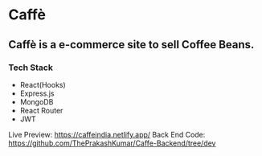 # Caffè

## Caffè is a e-commerce site to sell Coffee Beans.

### Tech Stack

-   React(Hooks)
-   Express.js
-   MongoDB
-   React Router
-   JWT

Live Preview: https://caffeindia.netlify.app/
Back End Code: https://github.com/ThePrakashKumar/Caffe-Backend/tree/dev
